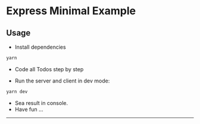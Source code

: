 # Express Minimal Example

## Usage

- Install dependencies
```bash
yarn 
```

- Code all Todos step by step

- Run the server and client in dev mode:

```bash
yarn dev
```

- Sea result in console.
- Have fun ...

---
